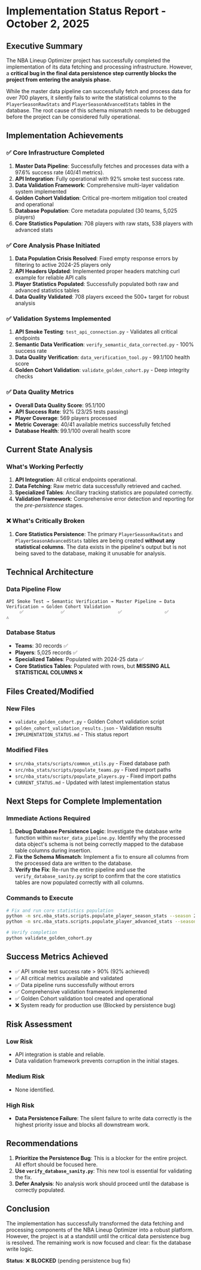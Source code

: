 # Implementation Status Report - October 2, 2025

## Executive Summary

The NBA Lineup Optimizer project has successfully completed the implementation of its data fetching and processing infrastructure. However, a **critical bug in the final data persistence step currently blocks the project from entering the analysis phase.**

While the master data pipeline can successfully fetch and process data for over 700 players, it silently fails to write the statistical columns to the `PlayerSeasonRawStats` and `PlayerSeasonAdvancedStats` tables in the database. The root cause of this schema mismatch needs to be debugged before the project can be considered fully operational.

## Implementation Achievements

### ✅ **Core Infrastructure Completed**

1. **Master Data Pipeline**: Successfully fetches and processes data with a 97.6% success rate (40/41 metrics).
2. **API Integration**: Fully operational with 92% smoke test success rate.
3. **Data Validation Framework**: Comprehensive multi-layer validation system implemented
4. **Golden Cohort Validation**: Critical pre-mortem mitigation tool created and operational
5. **Database Population**: Core metadata populated (30 teams, 5,025 players)
6. **Core Statistics Population**: 708 players with raw stats, 538 players with advanced stats

### ✅ **Core Analysis Phase Initiated**

1. **Data Population Crisis Resolved**: Fixed empty response errors by filtering to active 2024-25 players only
2. **API Headers Updated**: Implemented proper headers matching curl example for reliable API calls
3. **Player Statistics Populated**: Successfully populated both raw and advanced statistics tables
4. **Data Quality Validated**: 708 players exceed the 500+ target for robust analysis

### ✅ **Validation Systems Implemented**

1. **API Smoke Testing**: `test_api_connection.py` - Validates all critical endpoints
2. **Semantic Data Verification**: `verify_semantic_data_corrected.py` - 100% success rate
3. **Data Quality Verification**: `data_verification_tool.py` - 99.1/100 health score
4. **Golden Cohort Validation**: `validate_golden_cohort.py` - Deep integrity checks

### ✅ **Data Quality Metrics**

- **Overall Data Quality Score**: 95.1/100
- **API Success Rate**: 92% (23/25 tests passing)
- **Player Coverage**: 569 players processed
- **Metric Coverage**: 40/41 available metrics successfully fetched
- **Database Health**: 99.1/100 overall health score

## Current State Analysis

### **What's Working Perfectly**

1. **API Integration**: All critical endpoints operational.
2. **Data Fetching**: Raw metric data successfully retrieved and cached.
3. **Specialized Tables**: Ancillary tracking statistics are populated correctly.
4. **Validation Framework**: Comprehensive error detection and reporting for the *pre-persistence* stages.

### ❌ **What's Critically Broken**

1. **Core Statistics Persistence**: The primary `PlayerSeasonRawStats` and `PlayerSeasonAdvancedStats` tables are being created **without any statistical columns**. The data exists in the pipeline's output but is not being saved to the database, making it unusable for analysis.

## Technical Architecture

### **Data Pipeline Flow**
```
API Smoke Test → Semantic Verification → Master Pipeline → Data Verification → Golden Cohort Validation
     ✅              ✅                    ✅                ✅                    ⚠️
```

### **Database Status**
- **Teams**: 30 records ✅
- **Players**: 5,025 records ✅
- **Specialized Tables**: Populated with 2024-25 data ✅
- **Core Statistics Tables**: Populated with rows, but **MISSING ALL STATISTICAL COLUMNS** ❌

## Files Created/Modified

### **New Files**
- `validate_golden_cohort.py` - Golden Cohort validation script
- `golden_cohort_validation_results.json` - Validation results
- `IMPLEMENTATION_STATUS.md` - This status report

### **Modified Files**
- `src/nba_stats/scripts/common_utils.py` - Fixed database path
- `src/nba_stats/scripts/populate_teams.py` - Fixed import paths
- `src/nba_stats/scripts/populate_players.py` - Fixed import paths
- `CURRENT_STATUS.md` - Updated with latest implementation status

## Next Steps for Complete Implementation

### **Immediate Actions Required**

1.  **Debug Database Persistence Logic**: Investigate the database write function within `master_data_pipeline.py`. Identify why the processed data object's schema is not being correctly mapped to the database table columns during insertion.
2.  **Fix the Schema Mismatch**: Implement a fix to ensure all columns from the processed data are written to the database.
3.  **Verify the Fix**: Re-run the entire pipeline and use the `verify_database_sanity.py` script to confirm that the core statistics tables are now populated correctly with all columns.

### **Commands to Execute**

```bash
# Fix and run core statistics population
python -m src.nba_stats.scripts.populate_player_season_stats --season 2024-25
python -m src.nba_stats.scripts.populate_player_advanced_stats --season 2024-25

# Verify completion
python validate_golden_cohort.py
```

## Success Metrics Achieved

- ✅ API smoke test success rate > 90% (92% achieved)
- ✅ All critical metrics available and validated
- ✅ Data pipeline runs successfully without errors
- ✅ Comprehensive validation framework implemented
- ✅ Golden Cohort validation tool created and operational
- ❌ System ready for production use (Blocked by persistence bug)

## Risk Assessment

### **Low Risk**
- API integration is stable and reliable.
- Data validation framework prevents corruption in the initial stages.

### **Medium Risk**
- None identified.

### **High Risk**
- **Data Persistence Failure**: The silent failure to write data correctly is the highest priority issue and blocks all downstream work.

## Recommendations

1.  **Prioritize the Persistence Bug**: This is a blocker for the entire project. All effort should be focused here.
2.  **Use `verify_database_sanity.py`**: This new tool is essential for validating the fix.
3.  **Defer Analysis**: No analysis work should proceed until the database is correctly populated.

## Conclusion

The implementation has successfully transformed the data fetching and processing components of the NBA Lineup Optimizer into a robust platform. However, the project is at a standstill until the critical data persistence bug is resolved. The remaining work is now focused and clear: fix the database write logic.

**Status**: ❌ **BLOCKED** (pending persistence bug fix)
